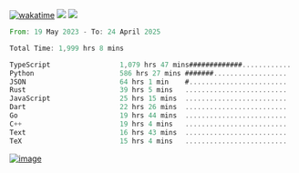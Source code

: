 [![wakatime](https://wakatime.com/badge/user/00eead22-fb14-4dd0-ab8a-3625cafbd50d.svg)](https://wakatime.com/@00eead22-fb14-4dd0-ab8a-3625cafbd50d)
![](https://komarev.com/ghpvc/?username=flatypus)
![](https://pixel.flatypus.me/flatypus?type=tracker)
<!--START_SECTION:waka-->

```rust
From: 19 May 2023 - To: 24 April 2025

Total Time: 1,999 hrs 8 mins

TypeScript                 1,079 hrs 47 mins#############............   53.72 %
Python                     586 hrs 27 mins #######..................   29.17 %
JSON                       64 hrs 1 min    #........................   03.19 %
Rust                       39 hrs 5 mins   .........................   01.94 %
JavaScript                 25 hrs 15 mins  .........................   01.26 %
Dart                       22 hrs 26 mins  .........................   01.12 %
Go                         19 hrs 44 mins  .........................   00.98 %
C++                        19 hrs 4 mins   .........................   00.95 %
Text                       16 hrs 43 mins  .........................   00.83 %
TeX                        15 hrs 4 mins   .........................   00.75 %
```

<!--END_SECTION:waka-->
[<img alt="image" src="https://github.com/flatypus/flatypus/assets/68029599/0a302dc1-501c-43a0-ae8d-37ec4817f3bd">](https://flatypus.me)

